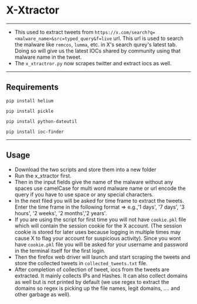 # X-Xtractor
---

- This used to extract tweets from `https://x.com/search?q=<malware_name>&src=typed_query&f=live` url. This url is used to search the malware like `remcos`, `lumma`, etc. in X's search qurey's latest tab. Doing so will give us the latest IOCs shared by community using that malware name in the tweet.
- The `x_xtractror.py` now scrapes twitter and extract iocs as well.
---
## Requirements

```
pip install helium
```

```
pip install pickle
```

```
pip install python-dateutil
```

```
pip install ioc-finder
```

---
## Usage
- Download the two scripts and store them into a new folder
- Run the x_xtractor first.
- Then in the input fields give the name of the malware without any spaces use camelCase for multi word malware name or url encode the query if you have to use space or any special characters.
- In the next filed you will be asked for time frame to extract the tweets. Enter the time frame in the following format => e.g.,'1 days', '7 days', '3 hours', '2 weeks', '2 months','2 years'.
- If you are using the script for first time you will not have `cookie.pkl` file which will contain the session cookie for the X account. (The session cookie is stored for later uses because logging in multiple times may cause X to flag your account for suspicious activity). Since you wont have `cookie.pkl` file you will be asked for your username and password in the terminal itself for the first login.
- Then the firefox web driver will launch and start scraping the tweets and store the collected tweets in `collected_tweets.txt` file.
- After completion of collection of tweet, iocs from the tweets are extracted. It mainly collects IPs and Hashes. It can also collect domains as well but is not printed by default (we use regex to extract the domains so regex is picking up the file names, legit domains, .... and other garbage as well).
